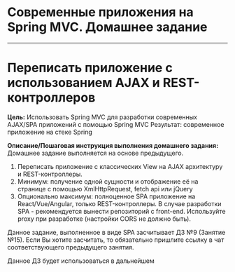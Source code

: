 # Современные приложения на Spring MVC. Домашнее задание

---

# Переписать приложение с использованием AJAX и REST-контроллеров

**Цель:**
Использовать Spring MVC для разработки современных AJAX/SPA приложений c помощью Spring MVC
Результат: современное приложение на стеке Spring

**Описание/Пошаговая инструкция выполнения домашнего задания:**
Домашнее задание выполняется на основе предыдущего.

1. Переписать приложение с классических View на AJAX архитектуру и REST-контроллеры.
2. Минимум: получение одной сущности и отображение её на странице с помощью XmlHttpRequest, fetch api или jQuery
3. Опционально максимум: полноценное SPA приложение на React/Vue/Angular, только REST-контроллеры.
В случае разработки SPA - рекомендуется вынести репозиторий с front-end. Используйте proxy при разработке (настройки CORS не должно быть).

Данное задание, выполненное в виде SPA засчитывает ДЗ №9 (Занятие №15).
Если Вы хотите засчитать, то обязательно пришлите ссылку в чат соответствующего предыдущего занятия.

Данное ДЗ будет использоваться в дальнейшем